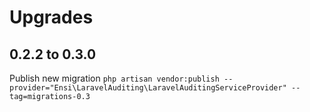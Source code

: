 # Upgrades

## 0.2.2 to 0.3.0

Publish new migration `php artisan vendor:publish --provider="Ensi\LaravelAuditing\LaravelAuditingServiceProvider" --tag=migrations-0.3`
